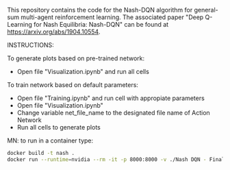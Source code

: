 This repository contains the code for the Nash-DQN algorithm for general-sum multi-agent reinforcement learning.
The associated paper "Deep Q-Learning for Nash Equilibria: Nash-DQN" can be found at https://arxiv.org/abs/1904.10554.

INSTRUCTIONS:

To generate plots based on pre-trained network:
- Open file "Visualization.ipynb" and run all cells

To train network based on default parameters:
- Open file "Training.ipynb" and run cell with appropiate parameters
- Open file "Visualization.ipynb"
- Change variable net_file_name to the designated file name of Action Network
- Run all cells to generate plots

MN: to run in a container type:
```bash
docker build -t nash .
docker run --runtime=nvidia --rm -it -p 8000:8000 -v ./Nash DQN - Final:/work/notebooks nash
```
